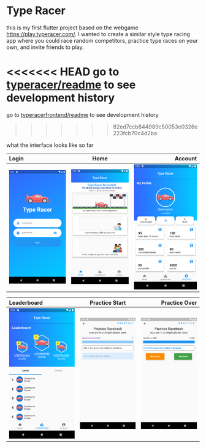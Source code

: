 # Type Racer

this is my first flutter project based on the webgame https://play.typeracer.com/. I wanted to create a similar style type racing app where you could race random competitors, practice type races on your own, and invite friends to play.

<<<<<<< HEAD
go to [typeracer/readme](..\typeracerfrontend\README.md) to see development history
=======
go to [typeracerfrontend/readme](typeracerfronted/README.md) to see development history
>>>>>>> 82ed7ccb844989c50053e0326e223fcb70c4d2ba

what the interface looks like so far

| Login                                   |                    Home                    |                                     Account |
| :-------------------------------------- | :----------------------------------------: | ------------------------------------------: |
| ![login](screenshots/update1/login.png) | ![home](screenshots/update1/gamemodes.png) | ![account](screenshots/update1/account.png) |

| Leaderboard                                         |                    Practice Start                     |                                            Practice Over |
| :-------------------------------------------------- | :---------------------------------------------------: | -------------------------------------------------------: |
| ![leaderboard](screenshots/update1/leaderboard.png) | ![practice_start](screenshots/update1/typingtest.png) | ![practice_over](screenshots/update1/typingtestover.png) |

